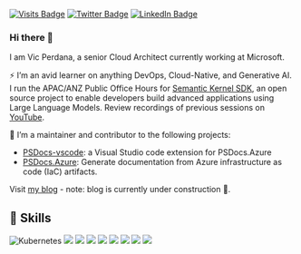 [![Visits Badge](https://badges.pufler.dev/visits/vicperdana/vicperdana)](https://github.com/vicperdana)
[![Twitter Badge](https://img.shields.io/badge/Twitter-Profile-informational?style=flat&logo=twitter&logoColor=white&color=1CA2F1)](https://twitter.com/vperdana)
[![LinkedIn Badge](https://img.shields.io/badge/LinkedIn-Profile-informational?style=flat&logo=linkedin&logoColor=white&color=0D76A8)](https://www.linkedin.com/in/vperdana/)

### Hi there 👋
I am Vic Perdana, a senior Cloud Architect currently working at Microsoft. 

⚡ I’m an avid learner on anything DevOps, Cloud-Native, and Generative AI.  I run the APAC/ANZ Public Office Hours for [Semantic Kernel SDK](https://aka.ms/semantic-kernel), an open source project to enable developers build advanced applications using Large Language Models. Review recordings of previous sessions on [YouTube](https://aka.ms/sk/officehours/recordings).

🔭 I’m a maintainer and contributor to the following projects:
- [PSDocs-vscode](https://github.com/Microsoft/PSDocs-vscode): a Visual Studio code extension for PSDocs.Azure
- [PSDocs.Azure](https://github.com/Azure/PSDocs.Azure): Generate documentation from Azure infrastructure as code (IaC) artifacts.

Visit [my blog](https://blog.vicperdana.com) - note: blog is currently under construction 🚧.


## 💼 Skills

![Kubernetes](https://img.shields.io/badge/kubernetes-%23326ce5.svg?style=for-the-badge&logo=kubernetes&logoColor=white)
![](https://img.shields.io/badge/Code-CSharp-informational?style=for-the-badge&logo=c-sharp&logoColor=white&color=4AB197)
![](https://img.shields.io/badge/Code-.NET-informational?style=for-the-badge&logo=.net&logoColor=white&color=4AB197)
![](https://img.shields.io/badge/Node.js-43853D?style=for-the-badge&logo=node.js&logoColor=white)
![](https://img.shields.io/badge/Markdown-000000?style=for-the-badge&logo=markdown&logoColor=white)
![](https://img.shields.io/badge/Shell_Script-121011?style=for-the-badge&logo=gnu-bash&logoColor=white)
![](https://img.shields.io/badge/Microsoft_Azure-0089D6?style=for-the-badge&logo=microsoft-azure&logoColor=white)
![](https://img.shields.io/badge/--019733?label=Vim&style=for-the-badge&logo=vim&logoColor=white)
![](https://img.shields.io/badge/--5391FE?label=PowerShell&style=for-the-badge&logo=powershell&logoColor=white)


